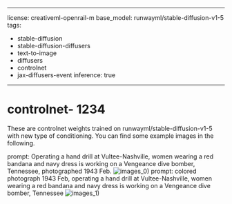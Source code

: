
---
license: creativeml-openrail-m
base_model: runwayml/stable-diffusion-v1-5
tags:
- stable-diffusion
- stable-diffusion-diffusers
- text-to-image
- diffusers
- controlnet
- jax-diffusers-event
inference: true
---
    
# controlnet- 1234

These are controlnet weights trained on runwayml/stable-diffusion-v1-5 with new type of conditioning. You can find some example images in the following. 

prompt: Operating a hand drill at Vultee-Nashville, women wearing a red bandana and navy dress is working on a Vengeance dive bomber, Tennessee, photographed 1943 Feb.
![images_0)](./images_0.png)
prompt: colored photograph 1943 Feb, operating a hand drill at Vultee-Nashville, women wearing a red bandana and navy dress is working on a Vengeance dive bomber, Tennessee
![images_1)](./images_1.png)

